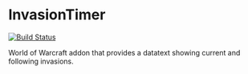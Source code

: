# InvasionTimer

[![Build Status](https://travis-ci.org/LiangYuxuan/InvasionTimer.svg?branch=master)](https://travis-ci.org/LiangYuxuan/InvasionTimer)

World of Warcraft addon that provides a datatext showing current and following invasions.
